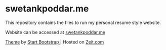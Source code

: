 # swetankpoddar.me

This repository contains the files to run my personal resume style website. 

Website can be accessed at <a href='http://www.swetankpoddar.me'>swetankpoddar.me</a>

<a target="_blank" href="https://startbootstrap.com/themes/resume/">Theme</a> by <a target="_blank" href="https://startbootstrap.com/">Start Bootstrap </a>| Hosted on <a target="_blank"  href="https://zeit.co/"> Zeit.com </a>


